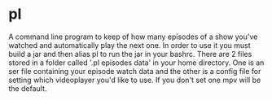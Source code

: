 # pl
A command line program to keep of how many episodes of a show you've watched and automatically play the next one. In order to use it you must build a jar and then alias pl to run the jar in your bashrc. There are 2 files stored in a folder called '.pl episodes data' in your home directory. One is an ser file containing your episode watch data and the other is a config file for setting which videoplayer you'd like to use. If you don't set one mpv will be the default. 
